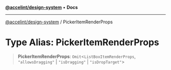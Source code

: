 [**@accelint/design-system**](../README.md) • **Docs**

***

[@accelint/design-system](../README.md) / PickerItemRenderProps

# Type Alias: PickerItemRenderProps

> **PickerItemRenderProps**: `Omit`\<`ListBoxItemRenderProps`, `"allowsDragging"` \| `"isDragging"` \| `"isDropTarget"`\>
